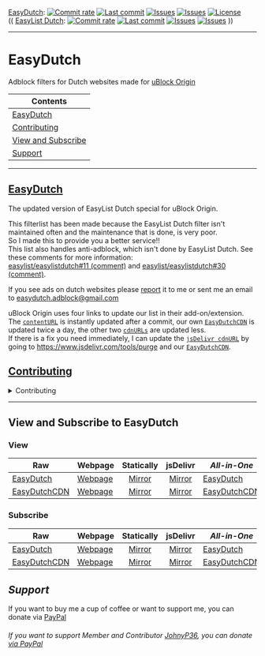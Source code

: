 [EasyDutch](https://github.com/EasyDutch-uBO/EasyDutch):
[![Commit rate](https://img.shields.io/github/commit-activity/y/EasyDutch-uBO/EasyDutch?label=Commits&color=succes)](https://github.com/EasyDutch-uBO/EasyDutch/commits/)
[![Last commit](https://img.shields.io/github/last-commit/EasyDutch-uBO/EasyDutch?label=Last%20commit&color=informational)](https://github.com/EasyDutch-uBO/EasyDutch/commits/)
[![Issues](https://img.shields.io/github/issues/EasyDutch-uBO/EasyDutch?label=Issues&color=red)](https://github.com/EasyDutch-uBO/EasyDutch/issues)
[![Issues](https://img.shields.io/github/issues-closed/EasyDutch-uBO/EasyDutch?color=green&label=Issues)](https://github.com/EasyDutch-uBO/EasyDutch/issues?q=is%3Aissue+is%3Aclosed)
[![License](https://img.shields.io/badge/License-GPLv3-blue.svg?label=License&color=lightgrey)](https://github.com/EasyDutch-uBO/EasyDutch/blob/main/LICENSE) <br>
(( [EasyList Dutch](https://github.com/easylist/easylistdutch/):
[![Commit rate](https://img.shields.io/github/commit-activity/y/easylist/easylistdutch?label=Commits&color=succes&style=plastic)](https://github.com/easylist/easylistdutch/commits/)
[![Last commit](https://img.shields.io/github/last-commit/easylist/easylistdutch?label=Last%20commit&color=informational&style=plastic)](https://github.com/easylist/easylistdutch/commits/master)
[![Issues](https://img.shields.io/github/issues/easylist/easylistdutch?label=Issues&color=red&style=plastic)](https://github.com/easylist/easylistdutch/issues)
[![Issues](https://img.shields.io/github/issues-closed/easylist/easylistdutch?color=green&label=Issues&style=plastic)](https://github.com/easylist/easylistdutch/issues?q=is%3Aissue+is%3Aclosed) ))

***
# EasyDutch
Adblock filters for Dutch websites made for [uBlock Origin](https://github.com/uBlockOrigin/uAssets)

| Contents |
| --- |
| [EasyDutch](#easydutch) |
| [Contributing](#contributing) |
| [View and Subscribe](#view-and-subscribe-to-easydutch) |
| [Support](#support) |
-----
## [EasyDutch](https://github.com/EasyDutch-uBO/EasyDutch)
The updated version of EasyList Dutch special for uBlock Origin. 

This filterlist has been made because the EasyList Dutch filter isn't maintained often and the maintenance that is done, is very poor. <br>
So I made this to provide you a better service!! <br>
This list also handles anti-adblock, which isn't done by EasyList Dutch. See these comments for more information: <br>
[easylist/easylistdutch#11 (comment)](https://github.com/easylist/easylistdutch/issues/11#issuecomment-818864565) and [easylist/easylistdutch#30 (comment)](https://github.com/easylist/easylistdutch/issues/30#issuecomment-1011180477).

If you see ads on dutch websites please [report](https://github.com/EasyDutch-uBO/EasyDutch/issues/new/choose) it to me or sent me an email to easydutch.adblock@gmail.com <br>

uBlock Origin uses four links to update our list in their add-on/extension.  <br>
The [`contentURL`](https://github.com/gorhill/uBlock/blob/master/assets/assets.json#L753) is instantly updated after a commit, our own [`EasyDutchCDN`](https://github.com/gorhill/uBlock/blob/1b04c41f82ad105f857b629543f3d2c2e2291ac4/assets/assets.json#L597) is updated twice a day, the other two [`cdnURLs`](https://github.com/gorhill/uBlock/blob/1b04c41f82ad105f857b629543f3d2c2e2291ac4/assets/assets.json#L595-L596) are updated less.  <br>
If there is a fix you need immediately, I can update the [`jsDelivr cdnURL`](https://github.com/gorhill/uBlock/blob/1b04c41f82ad105f857b629543f3d2c2e2291ac4/assets/assets.json#L596) by going to https://www.jsdelivr.com/tools/purge and our [`EasyDutchCDN`](https://github.com/gorhill/uBlock/blob/1b04c41f82ad105f857b629543f3d2c2e2291ac4/assets/assets.json#L597).


## [Contributing](https://github.com/EasyDutch-uBO/EasyDutch/blob/main/CONTRIBUTING.md)
<details>
<summary>Contributing</summary>

> Important note: </br>
> I, @BPower0036 owner of EasyDutch, prefer simplicity over complexity. So instead of `123geldzaken.nl##[class*="widget_sponsor"]` use `123geldzaken.nl##.widget_sponsor` and `123geldzaken.nl##.widget_sponsorlinks`. And instead of `arenalokaal.nl##[advobject]:upward(.bg-gray-100):has-text(/Uit de krant/i)` just use `arenalokaal.nl##[advobject]:upward(.bg-gray-100)`
> 
> ##### Ordering of filters
> 
> New filters must be added on the top of each list.
> 
> The reason is to provide an easy way to check whether a filter is still relevant. The filters at the end of the file will be the oldest filters, and also the most likely to maybe be obsolete.
> 
> Old filters which are confirmed to still be required must be moved to the top of the list.
> 
> ##### Issue number association
> 
> **All** added filters must be associated with a formal issue number or date, example:
> 
>     ! https://github.com/EasyDutch-uBO/EasyDutch/issues/3
>     ||data.inertanceretinallaurel.com^
>     ! 2021-04-27
>     ||androidplanet.nl,iphoned.nl##.dynamic-content-native
> 
> This way we know why a filter was added, and how to verify whether an old filter is still needed. The comment line preceding the filter(s) to solve a specific issue should be only a URL to the issue. The issue itself can contains all the details about how the issue was solved, and why it was solved this way, etc.
> 
> ##### Commit message
> 
> - Keep it simple, use `A:` for adding a site, `C:` for changing or updating rules, `R:` for removing, and `M:` for moving to other files. 
> - Put here after the site url `spele.nl` (no `https://www.`) 
> - Put after this the issue number. </br>
> Example: `A: spele.nl fix #3` or `C: nu.nl`. The issue itself will contains all the details.
> 
> ##### Hide General
> 
> You may only make General Hiding rules, if it applies to tree or more websites
> *******
> #### What you might do or not do as a contributor
> 
> As a contributor it is **forbidden** to change the following files:
> - `.github` folder 
> - `README.md`
> - `CONTRIBUTING.md`
> - `CODE_OF_CONDUCT.md`
> - `LICENSE`
> 
> The rest you may change.
> 
> Breaching this rule will result in a warning and, if not listening, being banned as contributor!

</details>

***
## View and Subscribe to EasyDutch
### View
| Raw | Webpage | Statically | jsDelivr | _**All-in-One**_ | Webpage | Statically | jsDelivr |
| ---------- | ---------- | :------: | :------: | -------- | -------- | :------: | :--------: |
| [EasyDutch](https://raw.githubusercontent.com/EasyDutch-uBO/EasyDutch/gh-pages/EasyDutch.txt) | [Webpage](https://easydutch-ubo.github.io/EasyDutch/EasyDutch.txt)| [Mirror](https://cdn.statically.io/gh/EasyDutch-uBO/EasyDutch/gh-pages/EasyDutch.txt) | [Mirror](https://cdn.jsdelivr.net/gh/EasyDutch-uBO/EasyDutch@gh-pages/EasyDutch.txt) | [EasyDutch](https://raw.githubusercontent.com/EasyDutch-uBO/EasyDutch/gh-pages/EasyDutch.all.txt) | [Webpage](https://easydutch-ubo.github.io/EasyDutch/EasyDutch.all.txt) | [Mirror](https://cdn.statically.io/gh/EasyDutch-uBO/EasyDutch/gh-pages/EasyDutch.all.txt) | [Mirror](https://cdn.jsdelivr.net/gh/EasyDutch-uBO/EasyDutch@gh-pages/EasyDutch.all.txt) |
| [EasyDutchCDN](https://raw.githubusercontent.com/EasyDutch-uBO/EasyDutchCDN/main/EasyDutch.txt) | [Webpage](https://easydutch-ubo.github.io/EasyDutchCDN/EasyDutch.txt) | [Mirror](https://cdn.statically.io/gh/EasyDutch-uBO/EasyDutchCDN/main/EasyDutch.txt) | [Mirror](https://cdn.jsdelivr.net/gh/EasyDutch-uBO/EasyDutchCDN@main/EasyDutch.txt) | [EasyDutchCDN](https://raw.githubusercontent.com/EasyDutch-uBO/EasyDutchCDN/main/EasyDutch.all.txt) | [Webpage](https://easydutch-ubo.github.io/EasyDutchCDN/EasyDutch.all.txt) | [Mirror](https://cdn.statically.io/gh/EasyDutch-uBO/EasyDutchCDN/main/EasyDutch.all.txt) | [Mirror](https://cdn.jsdelivr.net/gh/EasyDutch-uBO/EasyDutchCDN@main/EasyDutch.all.txt) |
### Subscribe
| Raw | Webpage | Statically | jsDelivr | _**All-in-One**_ | Webpage | Statically | jsDelivr |
| ---------- | ---------- | :------: | :------: | -------- | -------- | :------: | :--------: |
| [EasyDutch](https://subscribe.adblockplus.org/?location=https://raw.githubusercontent.com/EasyDutch-uBO/EasyDutch/gh-pages/EasyDutch.txt&title=EasyDutch) | [Webpage](https://subscribe.adblockplus.org/?location=https://easydutch-ubo.github.io/EasyDutch/EasyDutch.txt&title=EasyDutch)| [Mirror](https://subscribe.adblockplus.org/?location=https://cdn.statically.io/gh/EasyDutch-uBO/EasyDutch/gh-pages/EasyDutch.txt&title=EasyDutch) | [Mirror](https://subscribe.adblockplus.org/?location=https://cdn.jsdelivr.net/gh/EasyDutch-uBO/EasyDutch@gh-pages/EasyDutch.txt&title=EasyDutch) | [EasyDutch](https://subscribe.adblockplus.org/?location=https://raw.githubusercontent.com/EasyDutch-uBO/EasyDutch/gh-pages/EasyDutch.all.txt&title=EasyDutch) | [Webpage](https://subscribe.adblockplus.org/?location=https://easydutch-ubo.github.io/EasyDutch/EasyDutch.all.txt&title=EasyDutch) | [Mirror](https://subscribe.adblockplus.org/?location=https://cdn.statically.io/gh/EasyDutch-uBO/EasyDutch/gh-pages/EasyDutch.all.txt&title=EasyDutch) | [Mirror](https://subscribe.adblockplus.org/?location=https://cdn.jsdelivr.net/gh/EasyDutch-uBO/EasyDutch@gh-pages/EasyDutch.all.txt&title=EasyDutch) |
| [EasyDutchCDN](https://subscribe.adblockplus.org/?location=https://raw.githubusercontent.com/EasyDutch-uBO/EasyDutchCDN/main/EasyDutch.txt&title=EasyDutch) | [Webpage](https://subscribe.adblockplus.org/?location=https://easydutch-ubo.github.io/EasyDutchCDN/EasyDutch.txt&title=EasyDutch) | [Mirror](https://subscribe.adblockplus.org/?location=https://cdn.statically.io/gh/EasyDutch-uBO/EasyDutchCDN/main/EasyDutch.txt&title=EasyDutch) | [Mirror](https://subscribe.adblockplus.org/?location=https://cdn.jsdelivr.net/gh/EasyDutch-uBO/EasyDutchCDN@main/EasyDutch.txt&title=EasyDutch) | [EasyDutchCDN](https://subscribe.adblockplus.org/?location=https://raw.githubusercontent.com/EasyDutch-uBO/EasyDutchCDN/main/EasyDutch.all.txt&title=EasyDutch) | [Webpage](https://subscribe.adblockplus.org/?location=https://easydutch-ubo.github.io/EasyDutchCDN/EasyDutch.all.txt&title=EasyDutch) | [Mirror](https://subscribe.adblockplus.org/?location=https://cdn.statically.io/gh/EasyDutch-uBO/EasyDutchCDN/main/EasyDutch.all.txt&title=EasyDutch) | [Mirror](https://subscribe.adblockplus.org/?location=https://cdn.jsdelivr.net/gh/EasyDutch-uBO/EasyDutchCDN@main/EasyDutch.all.txt&title=EasyDutch) |

## *Support*
If you want to buy me a cup of coffee or want to support me, you can donate via [PayPal](https://www.paypal.com/donate/?hosted_button_id=NRARDMBBMV3LC)

###### If you want to support Member *and Contributor* [JohnyP36](https://github.com/JohnyP36), you can donate [via PayPal](https://www.paypal.com/donate?hosted_button_id=8BBT5V55TGVXW) 
